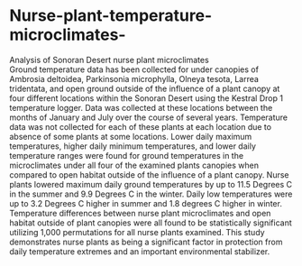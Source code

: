 # Nurse-plant-temperature-microclimates-
Analysis of Sonoran Desert nurse plant microclimates  
Ground temperature data has been collected for under canopies of Ambrosia deltoidea, Parkinsonia microphylla, Olneya tesota, Larrea tridentata, and open ground outside of the influence of a plant canopy at four different locations within the Sonoran Desert using the Kestral Drop 1 temperature logger.  Data was collected at these locations between the months of January and July over the course of several years.  Temperature data was not collected for each of these plants at each location due to absence of some plants at some locations.  Lower daily maximum temperatures, higher daily minimum temperatures, and lower daily temperature ranges were found for ground temperatures in the microclimates under all four of the examined plants canopies when compared to open habitat outside of the influence of a plant canopy. Nurse plants lowered maximum daily ground temperatures by up to 11.5 Degrees C in the summer and 9.9 Degrees C in the winter.  Daily low temperatures were up to 3.2 Degrees C higher in summer and 1.8 degrees C higher in winter.  Temperature differences between nurse plant microclimates and open habitat outside of plant canopies were all found to be statistically significant utilizing 1,000 permutations for all nurse plants examined.  This study demonstrates nurse plants as being a significant factor in protection from daily temperature extremes and an important environmental stabilizer.  
